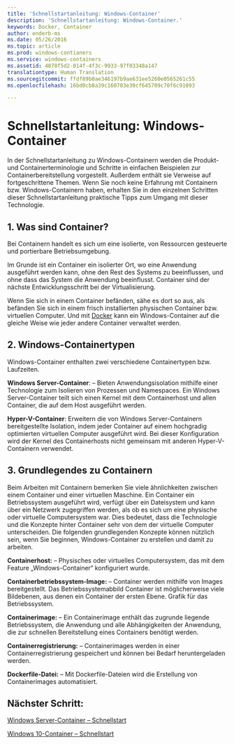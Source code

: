 ```yaml
---
title: 'Schnellstartanleitung: Windows-Container'
description: 'Schnellstartanleitung: Windows-Container.'
keywords: Docker, Container
author: enderb-ms
ms.date: 05/26/2016
ms.topic: article
ms.prod: windows-contianers
ms.service: windows-containers
ms.assetid: 4878f5d2-014f-4f3c-9933-97f03348a147
translationtype: Human Translation
ms.sourcegitcommit: ffdf89b0ae346197b9ae631ee5260e0565261c55
ms.openlocfilehash: 16bd0cb8a39c160703e30cf645709c70f6c91093

---
```


# Schnellstartanleitung: Windows-Container

In der Schnellstartanleitung zu Windows-Containern werden die Produkt- und Containerterminologie und Schritte in einfachen Beispielen zur Containerbereitstellung vorgestellt. Außerdem enthält sie Verweise auf fortgeschrittene Themen. Wenn Sie noch keine Erfahrung mit Containern bzw. Windows-Containern haben, erhalten Sie in den einzelnen Schritten dieser Schnellstartanleitung praktische Tipps zum Umgang mit dieser Technologie.

## 1. Was sind Container?

Bei Containern handelt es sich um eine isolierte, von Ressourcen gesteuerte und portierbare Betriebsumgebung.

Im Grunde ist ein Container ein isolierter Ort, wo eine Anwendung ausgeführt werden kann, ohne den Rest des Systems zu beeinflussen, und ohne dass das System die Anwendung beeinflusst. Container sind der nächste Entwicklungsschritt bei der Virtualisierung.

Wenn Sie sich in einem Container befänden, sähe es dort so aus, als befänden Sie sich in einem frisch installierten physischen Container bzw. virtuellen Computer. Und mit [Docker](https://www.docker.com/) kann ein Windows-Container auf die gleiche Weise wie jeder andere Container verwaltet werden.

## 2. Windows-Containertypen

Windows-Container enthalten zwei verschiedene Containertypen bzw. Laufzeiten.

**Windows Server-Container**: – Bieten Anwendungsisolation mithilfe einer Technologie zum Isolieren von Prozessen und Namespaces. Ein Windows Server-Container teilt sich einen Kernel mit dem Containerhost und allen Container, die auf dem Host ausgeführt werden.

**Hyper-V-Container**: Erweitern die von Windows Server-Containern bereitgestellte Isolation, indem jeder Container auf einem hochgradig optimierten virtuellen Computer ausgeführt wird. Bei dieser Konfiguration wird der Kernel des Containerhosts nicht gemeinsam mit anderen Hyper-V-Containern verwendet.

## 3. Grundlegendes zu Containern

Beim Arbeiten mit Containern bemerken Sie viele ähnlichkeiten zwischen einem Container und einer virtuellen Maschine. Ein Container ein Betriebssystem ausgeführt wird, verfügt über ein Dateisystem und kann über ein Netzwerk zugegriffen werden, als ob es sich um eine physische oder virtuelle Computersystem war. Dies bedeutet, dass die Technologie und die Konzepte hinter Container sehr von dem der virtuelle Computer unterscheiden. Die folgenden grundlegenden Konzepte können nützlich sein, wenn Sie beginnen, Windows-Container zu erstellen und damit zu arbeiten. 

**Containerhost:** – Physisches oder virtuelles Computersystem, das mit dem Feature „Windows-Container“ konfiguriert wurde.

**Containerbetriebssystem-Image:** – Container werden mithilfe von Images bereitgestellt. Das Betriebssystemabbild Container ist möglicherweise viele Bildebenen, aus denen ein Container der ersten Ebene. Grafik für das Betriebssystem.

**Containerimage:** – Ein Containerimage enthält das zugrunde liegende Betriebssystem, die Anwendung und alle Abhängigkeiten der Anwendung, die zur schnellen Bereitstellung eines Containers benötigt werden. 

**Containerregistrierung:** – Containerimages werden in einer Containerregistrierung gespeichert und können bei Bedarf heruntergeladen werden. 

**Dockerfile-Datei:** – Mit Dockerfile-Dateien wird die Erstellung von Containerimages automatisiert.

## Nächster Schritt:

[Windows Server-Container – Schnellstart](./quick_start_windows_server.md)  

[Windows 10-Container – Schnellstart](./quick_start_windows_10.md)




<!--HONumber=Oct16_HO4-->


